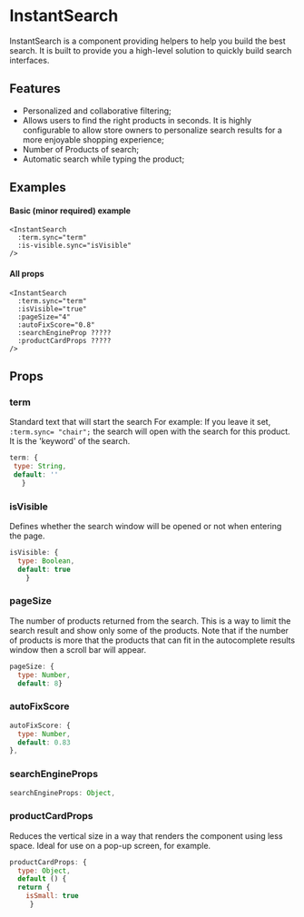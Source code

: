 # InstantSearch

InstantSearch is a component providing  helpers to help you build the best search. It is built  to provide you a high-level solution to quickly build search interfaces.

<DemoInstantSearch/>

## Features

- Personalized and collaborative filtering;
- Allows users to find the right products in seconds. It is highly configurable to allow store owners to personalize search results for a more enjoyable shopping experience;
- Number of Products of search;
- Automatic search while typing the product;

## Examples

#### Basic (minor required) example

```vue
<InstantSearch
  :term.sync="term"
  :is-visible.sync="isVisible"
/>
```

#### All props

```vue
<InstantSearch
  :term.sync="term"
  :isVisible="true"
  :pageSize="4"
  :autoFixScore="0.8"
  :searchEngineProp ?????
  :productCardProps ?????
/>
```

## Props

### term
Standard text that will start the search
For example: If you leave it set, `:term.sync= "chair";` the search will open with the search for this product. It is the 'keyword' of the search.

 ```js
term: {
  type: String,
  default: ''
    }
```

### isVisible

Defines whether the search window will be opened or not when entering the page.

```js
isVisible: {
  type: Boolean,
  default: true
    }
```

### pageSize

The number of products returned from the search. This is a way to limit the search result and show only some of the products. Note that if the number of products is more that the products that can fit in the autocomplete results window then a scroll bar will appear.

```js
pageSize: {
  type: Number,
  default: 8}
```

### autoFixScore

```js
autoFixScore: {
  type: Number,
  default: 0.83
},
```

### searchEngineProps

```js
searchEngineProps: Object,
```

### productCardProps

Reduces the vertical size in a way that renders the component using less space. Ideal for use on a pop-up screen, for example.

```js
productCardProps: {
  type: Object,
  default () {
  return {
    isSmall: true
     }
```
